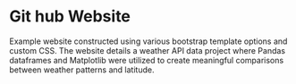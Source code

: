 # Git hub Website
Example website constructed using various bootstrap template options and custom CSS. The website details a weather API data project where Pandas dataframes and Matplotlib were utilized to create meaningful comparisons between weather patterns and latitude.
